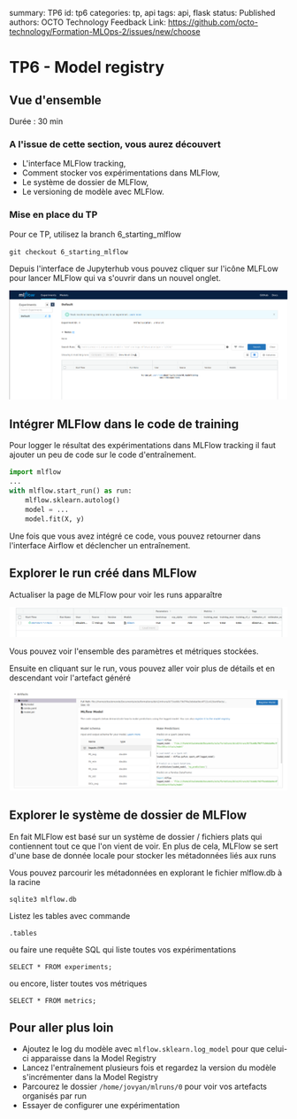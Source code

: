 summary: TP6
id: tp6
categories: tp, api
tags: api, flask
status: Published
authors: OCTO Technology
Feedback Link: https://github.com/octo-technology/Formation-MLOps-2/issues/new/choose

# TP6 - Model registry

## Vue d'ensemble
Durée : 30 min


### A l'issue de cette section, vous aurez découvert

- L'interface MLFlow tracking,
- Comment stocker vos expérimentations dans MLFlow,
- Le système de dossier de MLFlow,
- Le versioning de modèle avec MLFlow.

### Mise en place du TP

Pour ce TP, utilisez la branch 6_starting_mlflow

`git checkout 6_starting_mlflow`

Depuis l'interface de Jupyterhub vous pouvez cliquer sur l'icône MLFLow pour lancer MLFlow qui va 
s'ouvrir dans un nouvel onglet.

![mlflow-ui](./docs/tp6/mlflowui.png)

## Intégrer MLFlow dans le code de training

Pour logger le résultat des expérimentations dans MLFlow tracking il faut ajouter un peu de code sur le code d'entraînement.


```python
import mlflow
...
with mlflow.start_run() as run:
    mlflow.sklearn.autolog()
    model = ...
    model.fit(X, y)
```

Une fois que vous avez intégré ce code, vous pouvez retourner dans l'interface Airflow et déclencher un entraînement.

## Explorer le run créé dans MLFlow
Actualiser la page de MLFlow pour voir les runs apparaître

![MLFLOW-run](./docs/tp6/one_experiment.png)

Vous pouvez voir l'ensemble des paramètres et métriques stockées.

Ensuite en cliquant sur le run, vous pouvez aller voir plus de détails et en descendant voir l'artefact généré

![MLFLOW-artefact](./docs/tp6/artifact.png)

## Explorer le système de dossier de MLFlow

En fait MLFlow est basé sur un système de dossier / fichiers plats qui contiennent tout ce que l'on vient de voir.
En plus de cela, MLFlow se sert d'une base de donnée locale pour stocker les métadonnées liés aux runs

Vous pouvez parcourir les métadonnées en explorant le fichier mlflow.db à la racine
```shell
sqlite3 mlflow.db
```

Listez les tables avec commande
```shell
.tables
```

ou faire une requête SQL qui liste toutes vos expérimentations
```shell
SELECT * FROM experiments;
```

ou encore, lister toutes vos métriques
```shell
SELECT * FROM metrics;
```




## Pour aller plus loin

- Ajoutez le log du modèle avec `mlflow.sklearn.log_model` pour que celui-ci apparaisse dans la Model Registry
- Lancez l'entraînement plusieurs fois et regardez la version du modèle s'incrémenter dans la Model Registry
- Parcourez le dossier `/home/jovyan/mlruns/0` pour voir vos artefacts organisés par run
- Essayer de configurer une expérimentation
